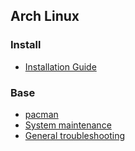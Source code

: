 ## Arch Linux

### Install

- [Installation Guide](https://wiki.archlinux.org/title/Installation_guide)

### Base

- [pacman](https://wiki.archlinux.org/title/Pacman)
- [System maintenance](https://wiki.archlinux.org/title/System_maintenance)
- [General troubleshooting](https://wiki.archlinux.org/title/General_troubleshooting)
